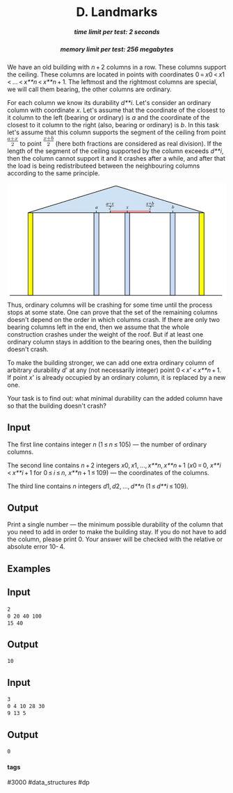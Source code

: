 <h1 style='text-align: center;'> D. Landmarks</h1>

<h5 style='text-align: center;'>time limit per test: 2 seconds</h5>
<h5 style='text-align: center;'>memory limit per test: 256 megabytes</h5>

We have an old building with *n* + 2 columns in a row. These columns support the ceiling. These columns are located in points with coordinates 0 = *x*0 < *x*1 < ... < *x**n* < *x**n* + 1. The leftmost and the rightmost columns are special, we will call them bearing, the other columns are ordinary. 

For each column we know its durability *d**i*. Let's consider an ordinary column with coordinate *x*. Let's assume that the coordinate of the closest to it column to the left (bearing or ordinary) is *a* and the coordinate of the closest to it column to the right (also, bearing or ordinary) is *b*. In this task let's assume that this column supports the segment of the ceiling from point ![](images/9670c1b8ea2a42278bf13bfad9c19ee66fa35c24.png) to point ![](images/48944c57f1aa347e876ceb030a40985b5d3c4291.png) (here both fractions are considered as real division). If the length of the segment of the ceiling supported by the column exceeds *d**i*, then the column cannot support it and it crashes after a while, and after that the load is being redistributeed between the neighbouring columns according to the same principle.

 ![](images/f734cdd02ed9543f24a80b358293f187d5bb8405.png) Thus, ordinary columns will be crashing for some time until the process stops at some state. One can prove that the set of the remaining columns doesn't depend on the order in which columns crash. If there are only two bearing columns left in the end, then we assume that the whole construction crashes under the weight of the roof. But if at least one ordinary column stays in addition to the bearing ones, then the building doesn't crash.

To make the building stronger, we can add one extra ordinary column of arbitrary durability *d*' at any (not necessarily integer) point 0 < *x*' < *x**n* + 1. If point *x*' is already occupied by an ordinary column, it is replaced by a new one.

Your task is to find out: what minimal durability can the added column have so that the building doesn't crash?

## Input

The first line contains integer *n* (1 ≤ *n* ≤ 105) — the number of ordinary columns.

The second line contains *n* + 2 integers *x*0, *x*1, ..., *x**n*, *x**n* + 1 (*x*0 = 0, *x**i* < *x**i* + 1 for 0 ≤ *i* ≤ *n*, *x**n* + 1 ≤ 109) — the coordinates of the columns.

The third line contains *n* integers *d*1, *d*2, ..., *d**n* (1 ≤ *d**i* ≤ 109).

## Output

Print a single number — the minimum possible durability of the column that you need to add in order to make the building stay. If you do not have to add the column, please print 0. Your answer will be checked with the relative or absolute error 10- 4.

## Examples

## Input


```
2  
0 20 40 100  
15 40  

```
## Output


```
10  

```
## Input


```
3  
0 4 10 28 30  
9 13 5  

```
## Output


```
0  

```


#### tags 

#3000 #data_structures #dp 